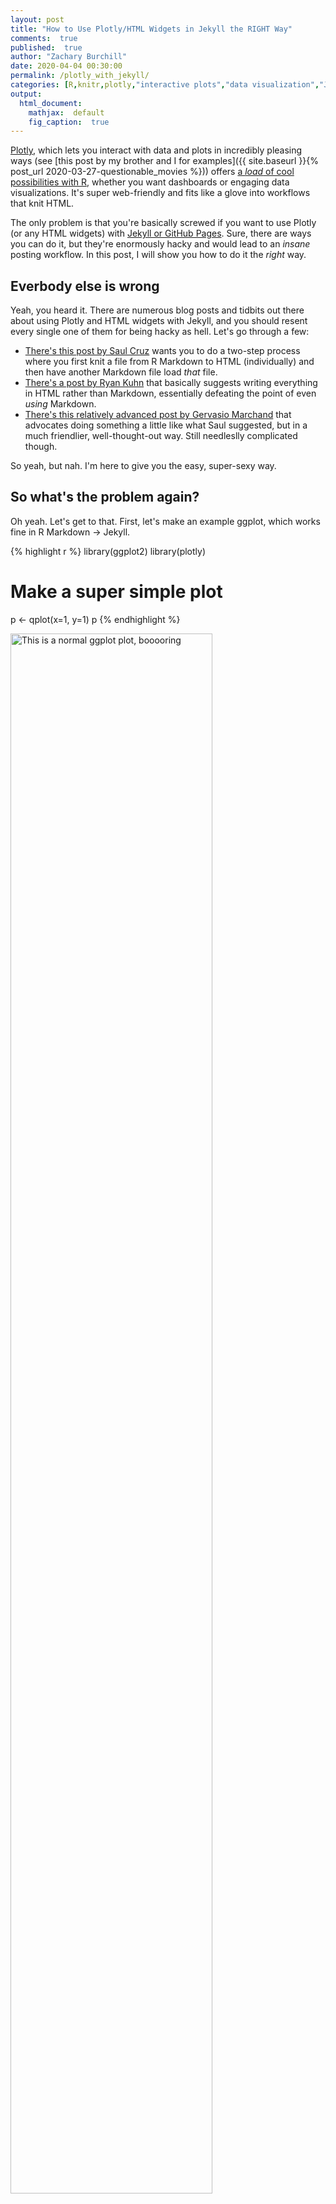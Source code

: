 ```yaml
---
layout: post
title: "How to Use Plotly/HTML Widgets in Jekyll the RIGHT Way"
comments:  true
published:  true
author: "Zachary Burchill"
date: 2020-04-04 00:30:00
permalink: /plotly_with_jekyll/
categories: [R,knitr,plotly,"interactive plots","data visualization","Jekyll","GitHub Pages"]
output:
  html_document:
    mathjax:  default
    fig_caption:  true
---
```










[Plotly](https://plotly.com/), which lets you interact with data and plots in incredibly pleasing ways (see [this post by my brother and I for examples]({{ site.baseurl }}{% post_url 2020-03-27-questionable_movies %})) offers [a _load_ of cool possibilities with R](https://plotly.com/r/), whether you want dashboards or engaging data visualizations.  It's super web-friendly and fits like a glove into workflows that knit HTML.

The only problem is that you're basically screwed if you want to use Plotly (or any HTML widgets) with [Jekyll or GitHub Pages](https://jekyllrb.com/docs/github-pages/).  Sure, there are ways you can do it, but they're enormously hacky and would lead to an *insane* posting workflow. In this post, I will show you how to do it the *right* way.

<!--more-->

## Everbody else is wrong

Yeah, you heard it.  There are numerous blog posts and tidbits out there about using Plotly and HTML widgets with Jekyll, and you should resent every single one of them for being hacky as hell.  Let's go through a few:

 * [There's this post by Saul Cruz](https://saulcruzr.github.io/Plotly_Example/) wants you to do a two-step process where you first knit a file from R Markdown to HTML (individually) and then have another Markdown file load _that_ file.
 * [There's a post by Ryan Kuhn](http://ryankuhn.net/blog/How-To-Use-Plotly-With-Jekyll) that basically suggests writing everything in HTML rather than Markdown, essentially defeating the point of even _using_ Markdown.
 * [There's this relatively advanced post by Gervasio Marchand](https://g3rv4.com/2017/08/htmlwidgets-jekyll-rstats) that advocates doing something a little like what Saul suggested, but in a much friendlier, well-thought-out way.  Still needleslly complicated though.
 
So yeah, but nah.  I'm here to give you the easy, super-sexy way.

## So what's the problem again?

Oh yeah. Let's get to that.  First, let's make an example ggplot, which works fine in R Markdown -> Jekyll.


{% highlight r %}
library(ggplot2)
library(plotly)

# Make a super simple plot
p <- qplot(x=1, y=1)
p
{% endhighlight %}

<img src="/_posts/figures/generated/source/x2020-04-04-plotly_with_jekyll/unnamed-chunk-2-1.png" title="This is a normal ggplot plot, booooring" alt="This is a normal ggplot plot, booooring" width="80%" />

<p class='figcaption'>This is a normal ggplot plot, booooring</p>

Now let's use the `ggplotly()` function from the `plotly` package to convert the ggplot into a plotly plot:


{% highlight r %}
# Convert it into a plotly plot
p <- ggplotly(p)
p
{% endhighlight %}



{% highlight text %}
## PhantomJS not found. You can install it with webshot::install_phantomjs(). If it is installed, please make sure the phantomjs executable can be found via the PATH variable.
{% endhighlight %}



{% highlight text %}
## Warning in normalizePath(f2): path[1]="webshot17a074f12aa3d.png": No
## such file or directory
{% endhighlight %}



{% highlight text %}
## Warning in file(con, "rb"): cannot open file
## 'webshot17a074f12aa3d.png': No such file or directory
{% endhighlight %}



{% highlight text %}
## Error in file(con, "rb"): cannot open the connection
{% endhighlight %}

_**Oops!**_  

It turns out that when `knitr` sees that you're trying to use an HTML widget in a non-HTML output, it actually tries to open it with a web browser, take a screenshot of it with [`webshot`](https://github.com/wch/webshot), and then use that. I don't have a necessary component of that package installed, so it throws an error. Even if it had used a picture, that's not what we want it to do!

## The basic solution

After digging around in the source code from a few packages (what ended up helping the most was the `saveWidget()` function from the `htmlwidgets` package), I finally got a grip on what was up.  A plotly plot has two major components to it: the HTML that instantiates it, and the Javascript that makes it run.  

## The HTML

Getting the HTML wasn't that hard, you can do something like the following in a normal R chunk:


{% highlight r %}
render_plotly_html <- function(p) {
  p %>%
    plotly::as_widget() %>%
    list() %>%
    htmltools::tagList()
}
{% endhighlight %}

Unfortunately, you'll just end up with an empty place where the plot _should_ be.  You still need the Javascript.  And that's definitely the more annoying part.

## The Javascript

Normally, the Javascript used to power HTML widgets and plotly plots is already saved in these packages on your computer. When you view the plots from, say, RStudio, it just adds HTML elements that load the scripts in from where they are on your computer, something like `<script scr="path-to-script"></script>`.

If you want to save a widget and share it with a friend (who not have the same Javascript files as you) `htmlwidgets::saveWidget()` will let you essentially smush all the disparate Javascript files so that they're hardcoded _into_ the HTML file, along with the data, and saves that.

### A (bad) first step

And my first attempt at solving this problem was to make code that would basically do just that---automatically save each plotly widget as a standalone HTML file, and load it in through an `<iframe>` element.  But that's definitely not the ideal situation: you have to redundantly save Javascript dependencies (and load them), and the iframe looks ugly and makes you have to do scrolling stuff.  

After _really_ unspooling the `saveWidget()` source code, I had a better understanding of how dependencies were being handled, and I noticed that when you didn't smush all the Javascript files into a standalone HTML file, it would "uproot" all the dependencies, copy them to a specified folder, and add them in to the HTML as links. I made my own version:


{% highlight r %}
get_deps <- function(
  widget, # The widget in question
  postdir, # The path to the posts' content data
  basedir, # The base directory of my GH Pages Jekyll repo
  libdirname = "js_files/" # A subdirectory for the JS files
  ) {
  libdir <- paste0(postdir, libdirname)
  dir.create(libdir, showWarnings = FALSE, recursive = TRUE)
  
  # This gets the dependencies from the widget
  deps <- htmltools::renderTags(widget)$dependencies %>%
    # For every dependency...
    lapply(function(dep) {
      # Copy it to the post's directory
      htmltools::copyDependencyToDir(dep, libdir, FALSE) %>%
        # Adjust it so that the path is relative
        htmltools::makeDependencyRelative(basedir, FALSE)
    })
}

# Turns the dependencies into HTML
render_deps <- function(deps) {
  deps %>%
    # Turns the deps into HTML
    htmltools::renderDependencies(
      # See explanation in text below
      hrefFilter = function(x) paste0("/",x)) %>%
    # Helps preserve the HTML just in case
    htmltools::htmlPreserve()
}
{% endhighlight %}

Let me explain that "postdir" and "basedir" stuff, the "postdir" is the directory that corresponds to the posts' `_posts/` subdirectory, or wherever you want to keep its automatically generated content, like plot images.  The "basedir" variable needs to be supplied because you need to know where the actual post itself is going to be in order to make the links right.  What these variables are will totally depend on your setup and how you organize your files, but should be easy to tweak.

I was able to add them as default knitr variables by adding them into my `build.R` file as `plotly.savepath` and `proj.basedir` via `knitr::opts_chunk$set()`.

Notice, however, the `hrefFilter` function in `renderDependencies`.  I noticed that the output of my dependencies, after I made them relative, started like, `<script src="_posts/...`, which didn't actually work. I needed to add an extra slash in front of the relative path for it to work (i.e., `<script src="/_posts/...`). The `hrefFilter` argument is a function that puts that finishing touch on.

Anyway, I could now generate the correct HTML links for the dependencies for each plotly plot, doing something like:


{% highlight r %}
HTML <- p %>%
  get_deps(
    postdir="~/burchill.github.io/_posts/figures/generated/source/x2020-04-04-plotly_with_jekyll/",
    basedir="~/burchill.github.io/") %>% 
  render_deps()
{% endhighlight %}

In order to get `knitr` to render the HTML properly though, I had to make the chunk knew to not mess with the output, setting the `results` parameter to `"asis"`.


{% highlight text %}
```{r, results="asis"}
cat(HTML)
render_plotly_html(p)
```
{% endhighlight %}

Unfortunately, this meant either redundantly adding `<script>` HTML elements every time you wanted to display a widget, or hoping that every widget has the same dependencies.[^1]  A "real" right way would only save/load the minimal amount of Javascript files the minimal number of times.

But that would mean collecting all the dependencies, and only rendering them at the end.  Can we do that?

Yes.

## Function factories and R environments

There are a number of ways you could imagine counting and accumulating all the Javascript dependencies: you could use global variables, you could push the data into `knitr` variables, etc.  I first thought about just using global variables, but I knew that would become messy and error-prone, especially if I had to continue the practice across many different posts.

I'm not going to get into _all_ the nitty-gritty details here, but I decided to use something called a "function factory", that is, a function that returns other functions.  The way R works is that each function call makes its own mini-environment, both when it is called and when it is defined.  Look at the `inner_fn` in the code below: it is defined such that the `counter` variable it uses comes from the environment above it---one that is created when `function_factory()` is called.


{% highlight r %}
function_factory <- function() {
  counter <- 0
  inner_fn <- function() {
    print(counter)
    # The `<<-` does assignment for variables in higher environments
    counter <<- counter + 1
  }
  return(inner_fn)
}
fn <- function_factory()
{% endhighlight %}

The environment that the `inner_fn` is created in essentially "travels with" the function, and the `<<-` operator lets `inner_fn` change variables in that environment. It has become a "stateful" function, in that it has a state associated with it (the state that holds `counter`).  See how it keeps track of `counter` each time it is called:


{% highlight r %}
fn()
{% endhighlight %}



{% highlight text %}
## [1] 0
{% endhighlight %}



{% highlight r %}
fn()
{% endhighlight %}



{% highlight text %}
## [1] 1
{% endhighlight %}



{% highlight r %}
fn()
{% endhighlight %}



{% highlight text %}
## [1] 2
{% endhighlight %}

I figured I could create a stateful function for displaying HTML widgets, that keeps track of all the dependencies of the widgets it displays, accumulating them as it displays them.

Something like:


{% highlight r %}
plotly_collector_maker <- function() {
  deps <- list()
  function(p=NULL) {
    # If you don't give it a plot to take dependencies from,
    #   it returns the unique set
    if (!is.null(p)) {
      deps <<- append(deps, htmltools::renderTags(p)$dependencies)
      invisible(NULL) 
    } else {
      unique(deps)
    }
  }
}
plotly_collector <- plotly_collector_maker()
plotly_collector(p)
{% endhighlight %}

I could go around using `plotly_collector()` to get all the dependencies, and I could then add a code block at the end that would turn them into the right HTML and have that load the Javascript.

But I could do even better than that. I wanted to make it so that it would _automatically_ load the JS dependencies for me.

## Automating the final JS loading

My first move was to see if I could programmatically create a chunk at the end of the document, and put the code in there. `knitr` is _incredibly_ powerful, so that's not out of the question.  Unfortunately, I didn't find a way to do that without some very hacky workarounds. But After immersing myself in `knitr` long enough, I realized I could access the last chunk in the document by using `knitr::all_labels()`, which would return me the labels of each chunk, in order of appearance.

Then, I could make a `knitr` hook would check every chunk if its label matched the label of the last chunk.  I could then have it spit out the HTML, after it evaluated the last chunk.


{% highlight r %}
# Get the last label
# My cringey `._` naming is because I want to avoid
#   common global variable names
._plotly_last_label <- tail(knitr::all_labels(), n=1)[[1]]

# Make a hook that, if it's after the last chunk,
# Spits out the dependencies
knitr::knit_hooks$set(._plotly_checker = 
                        function(before, options) {
  if (options$label == ._plotly_last_label & !before)
    # Remember, plotly_collector() returns 
    #   the collected dependencies
    render_deps(plotly_collector())
})
# Sets the options for every chunk so the hook will be run on them  
knitr::opts_chunk$set(._plotly_checker = TRUE)
{% endhighlight %}

The cool thing about returning strings before and after code chunks (i.e., the output of the `._plotly_checker` function) is that you don't need to have the `results="asis"`---they're automatically treated "as-is", regardless of how the output for that chunk is treated.

But even this is still not clean enough.  Even though I named the global variables names that no one in their right mine could accidentally write over, they're still a bunch of gloval variables lying all gross everywhere, eww so gross.

In order to make things "cleaner", I decided I could make a "multi-function factory" that would create objects that had multiple stateful functions that all referred to the same state.[^2]  My idea was that I could use the same object to give me both an automated hook function _and_ the plotting function. This is what it would be conceptually:


{% highlight r %}
plotly_obj_maker <- function() {
  deps <- list()
  hook_fn <- function(before, options) {...}
  plot_fn <- function(p) {...}
  # I didn't really use the get/set fns, they just show
  #   how analogous this system is to a Python class
  set_deps <- function(newdeps) deps <<- newdeps
  get_deps <- function() return(deps)
  
  list(
    hook=hook_fn, plot=plot_fn,
    set_deps=set_deps, get_deps=get_deps
  )
}
plotly_obj <- plotly_obj_maker()

# You can set the hook...
knitr::knit_hooks$set(._plotly_checker = plotly_obj$hook)
# ...and plot with a single function
plotly_obj$plot(p)
{% endhighlight %}

## Putting it all together

I eventually decided that the only function I *really* needed to surface was the plotting function---everything else could be taken care of behind the scenes, without really reducing important use cases.  I boiled it down to the following:


{% highlight r %}
plotly_manager <- function(
  postdir = knitr::opts_chunk$get("plotly.savepath"), 
  basedir = knitr::opts_chunk$get("proj.basedir"),
  libdirname = "js_files/",
  hrefFilter = function(x) paste0("/", x)) {
  
  last_label <- tail(knitr::all_labels(), n=1)[[1]]
  deps <- list()
  libdir <- paste0(postdir, libdirname)
  
  render_deps <- function(l) {
    if (length(l) > 0)
      dir.create(libdir, showWarnings = FALSE, recursive = TRUE)
    l <- lapply(unique(l), function(dep) {
      dep <- htmltools::copyDependencyToDir(dep, libdir, FALSE)
      dep <- htmltools::makeDependencyRelative(dep, basedir, FALSE)
      dep } )
    l <- htmltools::renderDependencies(l, hrefFilter=hrefFilter)
    htmltools::htmlPreserve(l)
  }
  
  add_deps_from_plot <- function(p) {
    deps <<- append(deps, htmltools::renderTags(p)$dependencies)
  }
  
  hook <- function(before, options) {
    if (options$label == last_label & !before)
      render_deps(deps)
  }
  
  plot_plotly <- function(p) {
    add_deps_from_plot(p)
    htmltools::tagList(list(plotly::as_widget(p)))
  }
  
  knitr::knit_hooks$set(._plotly_checker = hook)
  knitr::opts_chunk$set(._plotly_checker = TRUE)
  
  plot_plotly
}
{% endhighlight %}

If I include this single function in a source file or in an early chunk, all I have to do is the following to get a plotting function that will _automatically_ collect all the dependencies, _automatically_ save the right dependencies to the post's generated source directory, and _automatically_ add the minimal amount of dependencies at the end of the last chunk.  All you have to do is:


{% highlight r %}
plot_plotly <- plotly_manager()
{% endhighlight %}

And then you can use `plot_plotly()` anywhere to use any plotly plot you want, whenever:


{% highlight r %}
plot_plotly(p)
{% endhighlight %}

<!--html_preserve--><div id="htmlwidget-aa9ab03b3db0b5ae5b29" style="width:100%;height:400px;" class="plotly html-widget"></div>
<script type="application/json" data-for="htmlwidget-aa9ab03b3db0b5ae5b29">{"x":{"data":[{"x":[1],"y":[1],"text":"x: 1<br />y: 1","type":"scatter","mode":"markers","marker":{"autocolorscale":false,"color":"rgba(0,0,0,1)","opacity":1,"size":5.66929133858268,"symbol":"circle","line":{"width":1.88976377952756,"color":"rgba(0,0,0,1)"}},"hoveron":"points","showlegend":false,"xaxis":"x","yaxis":"y","hoverinfo":"text","frame":null}],"layout":{"margin":{"t":25.7412480974125,"r":7.30593607305936,"b":39.6955859969559,"l":54.7945205479452},"plot_bgcolor":"rgba(255,255,255,1)","paper_bgcolor":"rgba(255,255,255,1)","font":{"color":"rgba(0,0,0,1)","family":"","size":14.6118721461187},"xaxis":{"domain":[0,1],"automargin":true,"type":"linear","autorange":false,"range":[0.95,1.05],"tickmode":"array","ticktext":["0.950","0.975","1.000","1.025","1.050"],"tickvals":[0.95,0.975,1,1.025,1.05],"categoryorder":"array","categoryarray":["0.950","0.975","1.000","1.025","1.050"],"nticks":null,"ticks":"outside","tickcolor":"rgba(51,51,51,1)","ticklen":3.65296803652968,"tickwidth":0.66417600664176,"showticklabels":true,"tickfont":{"color":"rgba(77,77,77,1)","family":"","size":11.689497716895},"tickangle":-0,"showline":true,"linecolor":"rgba(0,0,0,1)","linewidth":0.66417600664176,"showgrid":false,"gridcolor":null,"gridwidth":0,"zeroline":false,"anchor":"y","title":{"text":"1","font":{"color":"rgba(0,0,0,1)","family":"","size":14.6118721461187}},"hoverformat":".2f"},"yaxis":{"domain":[0,1],"automargin":true,"type":"linear","autorange":false,"range":[0.95,1.05],"tickmode":"array","ticktext":["0.950","0.975","1.000","1.025","1.050"],"tickvals":[0.95,0.975,1,1.025,1.05],"categoryorder":"array","categoryarray":["0.950","0.975","1.000","1.025","1.050"],"nticks":null,"ticks":"outside","tickcolor":"rgba(51,51,51,1)","ticklen":3.65296803652968,"tickwidth":0.66417600664176,"showticklabels":true,"tickfont":{"color":"rgba(77,77,77,1)","family":"","size":11.689497716895},"tickangle":-0,"showline":true,"linecolor":"rgba(0,0,0,1)","linewidth":0.66417600664176,"showgrid":false,"gridcolor":null,"gridwidth":0,"zeroline":false,"anchor":"x","title":{"text":"1","font":{"color":"rgba(0,0,0,1)","family":"","size":14.6118721461187}},"hoverformat":".2f"},"shapes":[{"type":"rect","fillcolor":null,"line":{"color":null,"width":0,"linetype":[]},"yref":"paper","xref":"paper","x0":0,"x1":1,"y0":0,"y1":1}],"showlegend":false,"legend":{"bgcolor":"rgba(255,255,255,1)","bordercolor":"transparent","borderwidth":1.88976377952756,"font":{"color":"rgba(0,0,0,1)","family":"","size":11.689497716895}},"hovermode":"closest","barmode":"relative"},"config":{"doubleClick":"reset","showSendToCloud":false},"source":"A","attrs":{"17a07826c92b":{"x":{},"y":{},"type":"scatter"}},"cur_data":"17a07826c92b","visdat":{"17a07826c92b":["function (y) ","x"]},"highlight":{"on":"plotly_click","persistent":false,"dynamic":false,"selectize":false,"opacityDim":0.2,"selected":{"opacity":1},"debounce":0},"shinyEvents":["plotly_hover","plotly_click","plotly_selected","plotly_relayout","plotly_brushed","plotly_brushing","plotly_clickannotation","plotly_doubleclick","plotly_deselect","plotly_afterplot"],"base_url":"https://plot.ly"},"evals":[],"jsHooks":[]}</script><!--/html_preserve-->

Essentially _flawless_.

### Addendum

I actually wanted to go even further than this. Normally, as far as I knew, when you just return a object visibly in R, it automatically prints it. For example, when you save a plot to `p` and enter `p` in the console by itself, it prints out the object.  

You can actually change how something is printed out in R by making a `print.<class>` function---for example, `ggplot2` uses the `ggplot2:::print.ggplot()` function so that when you return a ggplot, it displays the plot.

In a simpler world, I could have just replaced the `"plotly"` class print function,


{% highlight r %}
print.plotly <- plot_plotly
{% endhighlight %}

and you wouldn't have to even remember to call `plot_plotly()` to use plotly plots.  And, if you do the above and call `print(p)`, it works!  The only issue is, if you just do:


{% highlight r %}
p
{% endhighlight %}

<!--html_preserve--><script src="/_posts/figures/generated/source/x2020-04-04-plotly_with_jekyll/js_files/htmlwidgets-1.3/htmlwidgets.js"></script>
<script src="/_posts/figures/generated/source/x2020-04-04-plotly_with_jekyll/js_files/plotly-binding-4.9.0/plotly.js"></script>
<script src="/_posts/figures/generated/source/x2020-04-04-plotly_with_jekyll/js_files/typedarray-0.1/typedarray.min.js"></script>
<script src="/_posts/figures/generated/source/x2020-04-04-plotly_with_jekyll/js_files/jquery-1.11.3/jquery.min.js"></script>
<link href="/_posts/figures/generated/source/x2020-04-04-plotly_with_jekyll/js_files/crosstalk-1.0.0/css/crosstalk.css" rel="stylesheet" />
<script src="/_posts/figures/generated/source/x2020-04-04-plotly_with_jekyll/js_files/crosstalk-1.0.0/js/crosstalk.min.js"></script>
<link href="/_posts/figures/generated/source/x2020-04-04-plotly_with_jekyll/js_files/plotly-htmlwidgets-css-1.46.1/plotly-htmlwidgets.css" rel="stylesheet" />
<script src="/_posts/figures/generated/source/x2020-04-04-plotly_with_jekyll/js_files/plotly-main-1.46.1/plotly-latest.min.js"></script><!--/html_preserve-->

`knitr` defaults to its bad `webshot` behavior, evidently bypassing the `print()` function somehow.  If you know how to get around this, please contact me on Twitter or drop me a comment below!


<hr />
<br />

## Source Code:

> [`plotly_plot_maker.R`](https://gist.github.com/burchill/9df0f6245ea7768e5b6bbd0a1c22db08)

This is the final version of the code I made.

### Footnotes:

[^1]: _Technically_, the code I have here probably won't work out of the box with other widgets, since the way I get the plotly HTML is specific to plotly. But it would be trivial to add something that would work with other HTML widgets, and if I ever use them, I'll change that bit.

[^2]: Notice that this basically is an object-oriented class.
